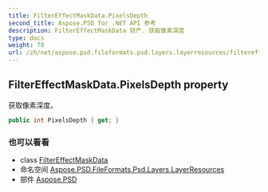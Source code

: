 ```yaml
---
title: FilterEffectMaskData.PixelsDepth
second_title: Aspose.PSD for .NET API 参考
description: FilterEffectMaskData 财产. 获取像素深度
type: docs
weight: 70
url: /zh/net/aspose.psd.fileformats.psd.layers.layerresources/filtereffectmaskdata/pixelsdepth/
---
```

## FilterEffectMaskData.PixelsDepth property

获取像素深度。

```csharp
public int PixelsDepth { get; }
```

### 也可以看看

* class [FilterEffectMaskData](../)
* 命名空间 [Aspose.PSD.FileFormats.Psd.Layers.LayerResources](../../filtereffectmaskdata/)
* 部件 [Aspose.PSD](../../../)


